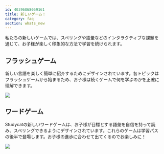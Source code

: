 ```yaml
---
id: 40396868059161
title: 新しいゲーム！
category: faq
section: whats_new
---
```

私たちの新しいゲームでは、スペリングや語彙などのインタラクティブな課題を通じて、お子様が楽しく印象的な方法で学習を続けられます。

## フラッシュゲーム
新しい言語を楽しく簡単に紹介するためにデザインされています。各トピックはフラッシュゲームから始まるため、お子様は続くゲームで何を学ぶのかを正確に理解できます。

![](https://help.studycat.com/hc/article_attachments/40396888063769)

## ワードゲーム
Studycatの新しいワードゲームは、お子様が目標とする語彙を自信を持って読み、スペリングできるようにデザインされています。これらのゲームは学習パスの後半で登場します。お子様の進歩に合わせて出てくるのでお楽しみに！

![](https://help.studycat.com/hc/article_attachments/40706212454169)